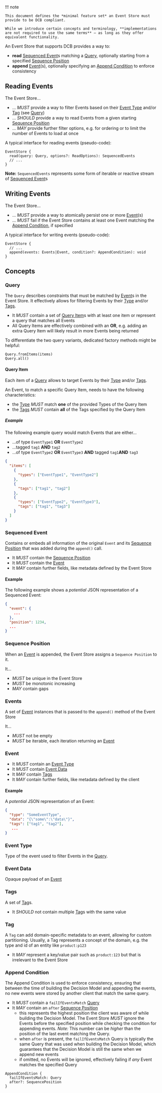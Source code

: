 !!! note

    This document defines the *minimal feature set* an Event Store must provide to be DCB compliant.

    While we introduce certain concepts and terminology, **implementations are not required to use the same terms** — as long as they offer equivalent functionality.

An Event Store that supports DCB provides a way to:

- **read** [Sequenced Event](#sequenced-event)s matching a [Query](#query), optionally starting from a specified [Sequence Position](#sequence-position)
- **append** [Event](#events)(s), optionally specifying an [Append Condition](#append-condition) to enforce consistency

## Reading Events

The Event Store...

- ... _MUST_ provide a way to filter Events based on their [Event Type](#event-type) and/or [Tag](#tags) (see [Query](#query))
- ... _SHOULD_ provide a way to read Events from a given starting [Sequence Position](#sequence-position)
- ... _MAY_ provide further filter options, e.g. for ordering or to limit the number of Events to load at once 

A typical interface for reading events (pseudo-code):

```{.haskell .no-copy}
EventStore {
  read(query: Query, options?: ReadOptions): SequencedEvents
  // ...
}
```

**Note:** `SequencedEvents` represents some form of iterable or reactive stream of [Sequenced Event](#sequenced-event)s

## Writing Events

The Event Store...

- ... _MUST_ provide a way to atomically persist one or more [Event](#events)(s)
- ... _MUST_ fail if the Event Store contains at least one Event matching the [Append Condition](#append-condition), if specified

A typical interface for writing events (pseudo-code):

```{.haskell .no-copy}
EventStore {
  // ...
  append(events: Events|Event, condition?: AppendCondition): void
}
```

## Concepts

### Query

The `Query` describes constraints that must be matched by [Event](#event)s in the Event Store.
It effectively allows for filtering Events by their [Type](#event-type) and/or [Tags](#tags).

- It _MUST_ contain a set of [Query Item](#query-item)s with at least one item or represent a query that matches all Events
- All Query Items are effectively combined with an **OR**, e.g. adding an extra Query Item will likely result in more Events being returned

To differentiate the two query variants, dedicated factory methods might be helpful:

```{.haskell .no-copy}
Query.fromItems(items)
Query.all()
```

#### Query Item

Each item of a [Query](#query) allows to target Events by their [Type](#event-type) and/or [Tags](#tags).

An Event, to match a specific Query Item, needs to have the following characteristics:

- the [Type](#event-type) _MUST_ match **one** of the provided Types of the Query Item
- the [Tags](#tags) _MUST_ contain **all** of the Tags specified by the Query Item

##### Example

The following example query would match Events that are either...

- ...of type `EventType1` **OR** `EventType2`
- ...tagged `tag1` **AND** `tag2`
- ...of type `EventType2` **OR** `EventType3` **AND** tagged `tag1`**AND** `tag3`

```{.json .no-copy}
{
  "items": [
    {
      "types": ["EventType1", "EventType2"]
    },
    {
      "tags": ["tag1", "tag2"]
    },
    {
      "types": ["EventType2", "EventType3"],
      "tags": ["tag1", "tag3"]
    }
  ]
}
```

### Sequenced Event

Contains or embeds all information of the original `Event` and its [Sequence Position](#sequence-position) that was added during the `append()` call.

- It _MUST_ contain the [Sequence Position](#sequence-position)
- It _MUST_ contain the [Event](#event)
- It _MAY_ contain further fields, like metadata defined by the Event Store

#### Example

The following example shows a _potential_ JSON representation of a Sequenced Event:

```{.json .no-copy}
{
  "event": {
    ...
  },
  "position": 1234,
  ...
}
```

### Sequence Position

When an [Event](#event) is appended, the Event Store assigns a `Sequence Position` to it.

It...

- _MUST_ be unique in the Event Store
- _MUST_ be monotonic increasing
- _MAY_ contain gaps

### Events

A set of [Event](#event) instances that is passed to the `append()` method of the Event Store

It...

- _MUST_ not be empty
- _MUST_ be iterable, each iteration returning an [Event](#event)

### Event

- It _MUST_ contain an [Event Type](#event-type)
- It _MUST_ contain [Event Data](#event-data)
- It _MAY_ contain [Tags](#tags)
- It _MAY_ contain further fields, like metadata defined by the client

#### Example

A _potential_ JSON representation of an Event:

```{.json .no-copy}
{
  "type": "SomeEventType",
  "data": "{\"some\":\"data\"}",
  "tags": ["tag1", "tag2"],
   ...
}
```

### Event Type

Type of the event used to filter Events in the [Query](#query).

### Event Data

Opaque payload of an [Event](#event)

### Tags

A set of [Tag](#tag)s.

- It _SHOULD_ not contain multiple [Tag](#tag)s with the same value

### Tag

A `Tag` can add domain-specific metadata to an event, allowing for custom partitioning.
Usually, a Tag represents a concept of the domain, e.g. the type and id of an entity like `product:p123`

- It _MAY_ represent a key/value pair such as `product:123` but that is irrelevant to the Event Store

### Append Condition

The Append Condition is used to enforce consistency, ensuring that between the time of building the Decision Model and appending the events, no new events were stored by another client that match the same query.

- It _MUST_ contain a `failIfEventsMatch` [Query](#query)
- It _MAY_ contain an `after` [Sequence Position](#sequence-position)
  - this represents the highest position the client was aware of while building the Decision Model. The Event Store _MUST_ ignore the Events before the specified position while checking the condition for appending events. _Note:_ This number can be _higher_ than the position of the last event matching the Query.
  - when `after` is present, the `failIfEventsMatch` Query is typically the same Query that was used when building the Decision Model, which guarantees that the Decision Model is still the same when we append new events
  - if omitted, no Events will be ignored, effectively failing if _any_ Event matches the specified Query

```{.haskell .no-copy}
AppendCondition {
  failIfEventsMatch: Query
  after?: SequencePosition
}
```
